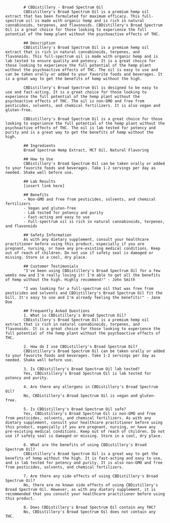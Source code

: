 
            # CBDistillery - Broad Spectrum Oil
            CBDistillery's Broad Spectrum Oil is a premium hemp oil extract that has been formulated for maximum efficacy. This full-spectrum oil is made with organic hemp and is rich in natural cannabinoids, terpenes, and flavonoids. CBDistillery's Broad Spectrum Oil is a great choice for those looking to experience the full potential of the hemp plant without the psychoactive effects of THC.

            ## Description
            CBDistillery's Broad Spectrum Oil is a premium hemp oil extract that is rich in natural cannabinoids, terpenes, and flavonoids. This full-spectrum oil is made with organic hemp and is lab tested to ensure quality and potency. It is a great choice for those looking to experience the full potential of the hemp plant without the psychoactive effects of THC. The oil is easy to use and can be taken orally or added to your favorite foods and beverages. It is a great way to get the benefits of hemp without the high.

            CBDistillery's Broad Spectrum Oil is designed to be easy to use and fast-acting. It is a great choice for those looking to experience the full potential of the hemp plant without the psychoactive effects of THC. The oil is non-GMO and free from pesticides, solvents, and chemical fertilizers. It is also vegan and gluten-free.

            CBDistillery's Broad Spectrum Oil is a great choice for those looking to experience the full potential of the hemp plant without the psychoactive effects of THC. The oil is lab tested for potency and purity and is a great way to get the benefits of hemp without the high.

            ## Ingredients
            Broad Spectrum Hemp Extract, MCT Oil, Natural Flavoring

            ## How to Use
            CBDistillery's Broad Spectrum Oil can be taken orally or added to your favorite foods and beverages. Take 1-2 servings per day as needed. Shake well before use.

            ## Lab Results
            [insert link here]

            ## Benefits
            - Non-GMO and free from pesticides, solvents, and chemical fertilizers
            - Vegan and gluten-free
            - Lab tested for potency and purity
            - Fast-acting and easy to use
            - Full-spectrum oil is rich in natural cannabinoids, terpenes, and flavonoids

            ## Safety Information
            As with any dietary supplement, consult your healthcare practitioner before using this product, especially if you are pregnant, nursing, or have any pre-existing medical conditions. Keep out of reach of children. Do not use if safety seal is damaged or missing. Store in a cool, dry place.

            ## Customer Testimonials
            "I've been using CBDistillery's Broad Spectrum Oil for a few weeks now and I'm really loving it! I'm able to get all the benefits of hemp without the high. Highly recommend!" - John Smith

            "I was looking for a full-spectrum oil that was free from pesticides and solvents and CBDistillery's Broad Spectrum Oil fit the bill. It's easy to use and I'm already feeling the benefits!" - Jane Doe

            ## Frequently Asked Questions
            1. What is CBDistillery's Broad Spectrum Oil?
            CBDistillery's Broad Spectrum Oil is a premium hemp oil extract that is rich in natural cannabinoids, terpenes, and flavonoids. It is a great choice for those looking to experience the full potential of the hemp plant without the psychoactive effects of THC.

            2. How do I use CBDistillery's Broad Spectrum Oil?
            CBDistillery's Broad Spectrum Oil can be taken orally or added to your favorite foods and beverages. Take 1-2 servings per day as needed. Shake well before use.

            3. Is CBDistillery's Broad Spectrum Oil lab tested?
            Yes, CBDistillery's Broad Spectrum Oil is lab tested for potency and purity.

            4. Are there any allergens in CBDistillery's Broad Spectrum Oil?
            No, CBDistillery's Broad Spectrum Oil is vegan and gluten-free.

            5. Is CBDistillery's Broad Spectrum Oil safe?
            Yes, CBDistillery's Broad Spectrum Oil is non-GMO and free from pesticides, solvents, and chemical fertilizers. As with any dietary supplement, consult your healthcare practitioner before using this product, especially if you are pregnant, nursing, or have any pre-existing medical conditions. Keep out of reach of children. Do not use if safety seal is damaged or missing. Store in a cool, dry place.

            6. What are the benefits of using CBDistillery's Broad Spectrum Oil?
            CBDistillery's Broad Spectrum Oil is a great way to get the benefits of hemp without the high. It is fast-acting and easy to use, and is lab tested for potency and purity. It is also non-GMO and free from pesticides, solvents, and chemical fertilizers.

            7. Are there any side effects of using CBDistillery's Broad Spectrum Oil?
            No, there are no known side effects of using CBDistillery's Broad Spectrum Oil. However, as with any dietary supplement, it is recommended that you consult your healthcare practitioner before using this product.

            8. Does CBDistillery's Broad Spectrum Oil contain any THC?
            No, CBDistillery's Broad Spectrum Oil does not contain any THC.